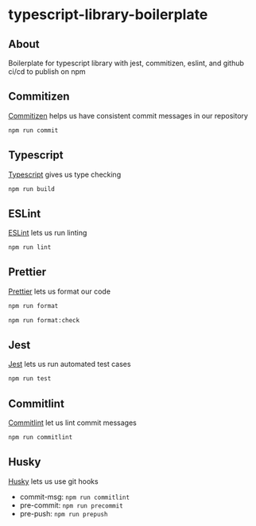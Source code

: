 # typescript-library-boilerplate

## About

Boilerplate for typescript library with jest, commitizen, eslint, and github ci/cd to publish on npm

## Commitizen

[Commitizen](https://github.com/commitizen/cz-cli) helps us have consistent commit messages in our repository

```bash
npm run commit
```

## Typescript

[Typescript](https://www.typescriptlang.org/) gives us type checking

```bash
npm run build
```

## ESLint

[ESLint](https://typescript-eslint.io/) lets us run linting

```bash
npm run lint
```

## Prettier

[Prettier](https://prettier.io/) lets us format our code

```bash
npm run format
```

```bash
npm run format:check
```

## Jest

[Jest](https://jestjs.io/) lets us run automated test cases

```bash
npm run test
```

## Commitlint

[Commitlint](https://commitlint.js.org/) let us lint commit messages

```bash
npm run commitlint
```

## Husky

[Husky](https://github.com/typicode/husky) lets us use git hooks

- commit-msg: `npm run commitlint`
- pre-commit: `npm run precommit`
- pre-push: `npm run prepush`
